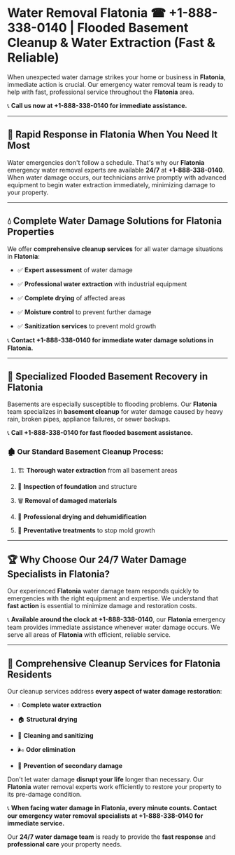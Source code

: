 # Water Removal Flatonia ☎ +1-888-338-0140 | Flooded Basement Cleanup & Water Extraction (Fast & Reliable)

When unexpected water damage strikes your home or business in **Flatonia**, immediate action is crucial. Our emergency water removal team is ready to help with fast, professional service throughout the **Flatonia** area. 

📞 **Call us now at +1-888-338-0140 for immediate assistance.**
---
## 🚀 Rapid Response in Flatonia When You Need It Most
Water emergencies don't follow a schedule. That's why our **Flatonia** emergency water removal experts are available **24/7** at **+1-888-338-0140**. When water damage occurs, our technicians arrive promptly with advanced equipment to begin water extraction immediately, minimizing damage to your property.
---
## 💧 Complete Water Damage Solutions for Flatonia Properties
We offer **comprehensive cleanup services** for all water damage situations in **Flatonia**:
- ✅ **Expert assessment** of water damage  
- ✅ **Professional water extraction** with industrial equipment  
- ✅ **Complete drying** of affected areas  
- ✅ **Moisture control** to prevent further damage  
- ✅ **Sanitization services** to prevent mold growth  
📞 **Contact +1-888-338-0140 for immediate water damage solutions in Flatonia.**
---
## 🌊 Specialized Flooded Basement Recovery in Flatonia
Basements are especially susceptible to flooding problems. Our **Flatonia** team specializes in **basement cleanup** for water damage caused by heavy rain, broken pipes, appliance failures, or sewer backups. 
📞 **Call +1-888-338-0140 for fast flooded basement assistance.**
### 🏚️ Our Standard Basement Cleanup Process:
1. 🏗️ **Thorough water extraction** from all basement areas  
2. 🔎 **Inspection of foundation** and structure  
3. 🗑️ **Removal of damaged materials**  
4. 💨 **Professional drying and dehumidification**  
5. 🚫 **Preventative treatments** to stop mold growth  
---
## 🏆 Why Choose Our 24/7 Water Damage Specialists in Flatonia?
Our experienced **Flatonia** water damage team responds quickly to emergencies with the right equipment and expertise. We understand that **fast action** is essential to minimize damage and restoration costs.
📞 **Available around the clock at +1-888-338-0140**, our **Flatonia** emergency team provides immediate assistance whenever water damage occurs. We serve all areas of **Flatonia** with efficient, reliable service.
---
## 🧹 Comprehensive Cleanup Services for Flatonia Residents
Our cleanup services address **every aspect of water damage restoration**:
- 💧 **Complete water extraction**  
- 🏠 **Structural drying**  
- 🧼 **Cleaning and sanitizing**  
- 🌬️ **Odor elimination**  
- 🚫 **Prevention of secondary damage**  
Don't let water damage **disrupt your life** longer than necessary. Our **Flatonia** water removal experts work efficiently to restore your property to its pre-damage condition.
📞 **When facing water damage in Flatonia, every minute counts. Contact our emergency water removal specialists at +1-888-338-0140 for immediate service.**
Our **24/7 water damage team** is ready to provide the **fast response** and **professional care** your property needs.
